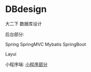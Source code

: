 # DBdesign

大二下 数据库设计

后台部分:

Spring SpringMVC Mybatis SpringBoot

Layui

小程序端: [小程序部分](https://gitee.com/codemilk/dbdesign_miniprogram)